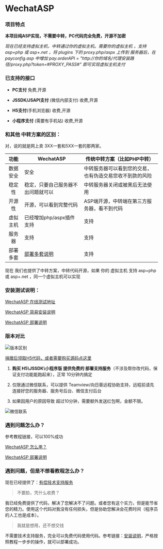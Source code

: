 # WechatASP

### 项目特点

**本项目纯ASP实现，不需要中转，PC代码完全免费，开源不加密**

  _现在已经支持虚拟主机，中转通过你的虚拟主机。需要你的虚拟主机 ，支持 asp+php 或 asp+.net ，将 plugins 下的 proxy.php/aspx 上传到 服务器后，在 payconfig.asp 中增加 pay.orderAPI = "http://你的域名/代理安装路径/proxy.php?token=#PROXY_PASS#" 即可实现虚拟主机支付_ 


### 已支持的接口

-  **PC支付**  免费,开源

-  **JSSDK/JSAPI支付** (微信内部支付) 收费,开源

-  **H5支付**(手机浏览器)  收费,开源

-  **小程序支付** (需要有手机站) 收费,开源



### 和其他 中转方案的区别： 

对，说的就是网上卖 3XX一套和5XX一套的那两家。

| 功能 | WechatASP | 传统中转方案（比如PHP中转）| 
| :-: | - | - | 
| 数据安全 |安全|中转服务器可以看到您的交易，也有伪造交易您收不到款的风险| 
| 稳定性 |稳定，只要自己服务器不出问题就可以|中转服务器关闭或被黑后无法使用| 
| 开源性 |开源，可以看到完整代码|ASP端开源，中转端在第三方服务器，看不到代码| 
| 虚拟主机 |已经增加php/aspx插件支持|支持| 
| 服务器 |支持|支持| 
| 部署多套|[部署多套说明](https://gitee.com/mqycn/WechatASP/issues/IOXBW) |支持| 

现在 我们也提供了中转方案，中转代码开源，如果 你的 虚拟主机 支持 asp+php 或 asp+.net ，同一个虚拟主机可以实现

### 安装测试说明：

[WechatASP 在线测试地址](http://wechatpay.demo.miaoqiyuan.cn/)

[WechatASP 简易安装说明](https://gitee.com/mqycn/WechatASP/issues/IK19E)

[WechatASP 部署说明](http://www.miaoqiyuan.cn/p/asp-wechat-pay-vip)

### 版本对比

![版本区别](https://images.gitee.com/uploads/images/2020/0808/120339_b1538416_82383.png "1.png")

[捐赠后领取H5代码，或者需要购买源码点这里](https://gitee.com/mqycn/WechatASP/issues/IK19J)

1. **购买 H5\JSSDK\小程序版 提供免费的 部署支持服务**（不涉及帮你改代码，保证支付功能能跑起来），正常 10分钟内搞定 

2. 仅限通过微信联系，可以提供 Teamview/向日葵远程协助支持，远程前请先 连接好您的服务器、服务号后台、微信支付后台

3. 如果因用户的原因导致 超过10分钟，需要额外发送红包啊，金额不限。

![微信联系](https://images.gitee.com/uploads/images/2020/0813/101302_27f923f5_82383.png "wechat.png")

### 遇到问题怎么办？

参考教程链接，可以100%成功

[WechatASP 怎么用？](https://gitee.com/mqycn/WechatASP/issues/IK19E)

[WechatASP 部署说明](http://www.miaoqiyuan.cn/p/asp-wechat-pay-vip)

### 遇到问题，但是不想看教程怎么办？

现在已经提供了：[有偿技术支持服务](https://gitee.com/mqycn/WechatASP/issues/IK1E6)

> 不要脸，凭什么收费？

我已经免费提供了代码，解决了您解决不了问题。或者您有这个实力，但是能节省您的精力。使用这个代码对我没有任何损失，但是协助您解决会花费时间（程序员的人工也是成本）。

>我就是想用，还不想交钱

不需要技术支持服务，完全可以免费代码使用代码。参考链接：[安装说明](https://gitee.com/mqycn/WechatASP/issues/IK19E)，严格按照教程一步步的操作，就可以部署成功。